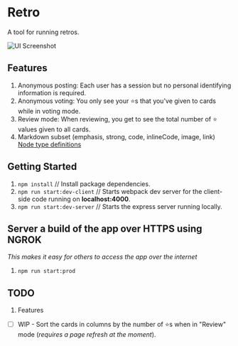# Retro

A tool for running retros.

![UI Screenshot](https://user-images.githubusercontent.com/3317231/78462012-f1a26800-7682-11ea-858e-5c7bed2183a2.png)


## Features

1. Anonymous posting: Each user has a session but no personal identifying information is required.
2. Anonymous voting: You only see your ⭐️s that you've given to cards while in voting mode.
3. Review mode: When reviewing, you get to see the total number of ⭐️ values given to all cards.
4. Markdown subset (emphasis, strong, code, inlineCode, image, link) [Node type definitions](https://github.com/rexxars/react-markdown#node-types)

## Getting Started

1. `npm install` // Install package dependencies.
1. `npm run start:dev-client` // Starts webpack dev server for the client-side code running on **localhost:4000**.
1. `npm run start:dev-server` // Starts the express server running locally.

## Server a build of the app over HTTPS using NGROK
_This makes it easy for others to access the app over the internet_
1. `npm run start:prod`

## TODO

1. Features
* [ ] WIP - Sort the cards in columns by the number of ⭐️s when in "Review" mode (_requires a page refresh at the moment_).
